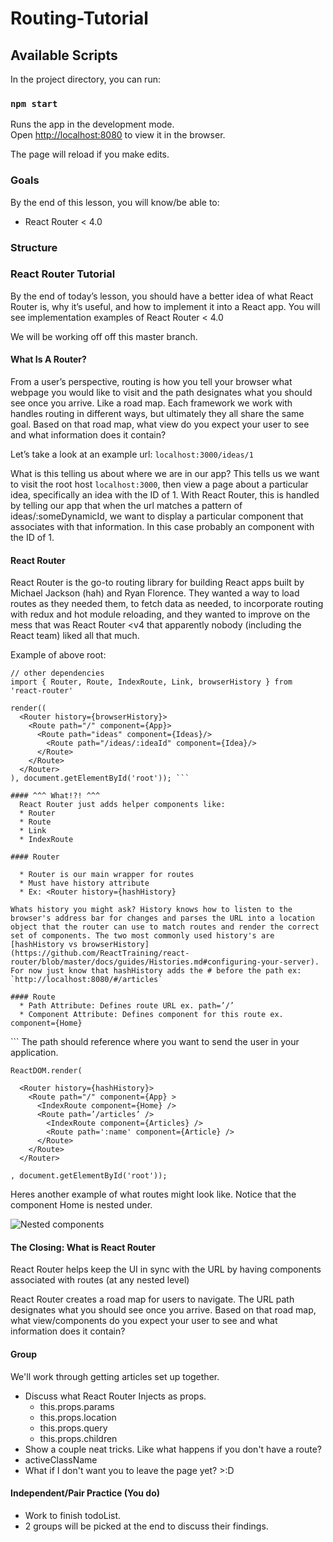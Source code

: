 # Routing-Tutorial

## Available Scripts

In the project directory, you can run:

### `npm start`

Runs the app in the development mode.<br>
Open [http://localhost:8080](http://localhost:8080) to view it in the browser.

The page will reload if you make edits.<br>

### Goals

By the end of this lesson, you will know/be able to:

* React Router < 4.0

### Structure

### React Router Tutorial

By the end of today’s lesson, you should have a better idea of what React Router is, why it’s useful, and how to implement it into a React app. You will see implementation examples of React Router < 4.0

We will be working off off this master branch.

#### What Is A Router?

From a user’s perspective, routing is how you tell your browser what webpage you would like to visit and the path designates what you should see once you arrive. Like a road map. Each framework we work with handles routing in different ways, but ultimately they all share the same goal. Based on that road map, what view do you expect your user to see and what information does it contain?

Let’s take a look at an example url:
`localhost:3000/ideas/1`

What is this telling us about where we are in our app? This tells us we want to visit the root host `localhost:3000`, then view a page about a particular idea, specifically an idea with the ID of 1. With React Router, this is handled by telling our app that when the url matches a pattern of ideas/:someDynamicId, we want to display a particular component that associates with that information. In this case probably an <Idea /> component with the ID of 1.

#### React Router

React Router is the go-to routing library for building React apps built by Michael Jackson (hah) and Ryan Florence. They wanted a way to load routes as they needed them, to fetch data as needed, to incorporate routing with redux and hot module reloading, and they wanted to improve on the mess that was React Router <v4 that apparently nobody (including the React team) liked all that much.

Example of above root:
```
// other dependencies
import { Router, Route, IndexRoute, Link, browserHistory } from 'react-router'

render((
  <Router history={browserHistory}>
    <Route path="/" component={App}>
      <Route path="ideas" component={Ideas}/>
        <Route path="/ideas/:ideaId" component={Idea}/>
      </Route>
    </Route>
  </Router>
), document.getElementById('root')); ```

#### ^^^ What!?! ^^^
  React Router just adds helper components like:
  * Router
  * Route
  * Link
  * IndexRoute

#### Router

  * Router is our main wrapper for routes
  * Must have history attribute
  * Ex: <Router history={hashHistory}

Whats history you might ask? History knows how to listen to the browser's address bar for changes and parses the URL into a location object that the router can use to match routes and render the correct set of components. The two most commonly used history's are
[hashHistory vs browserHistory](https://github.com/ReactTraining/react-router/blob/master/docs/guides/Histories.md#configuring-your-server). For now just know that hashHistory adds the # before the path ex: `http://localhost:8080/#/articles`

#### Route
  * Path Attribute: Defines route URL ex. path=’/’
  * Component Attribute: Defines component for this route ex. component={Home}

```
  <Router history={hashHistory} >
        <Route path=’/’ component={Home} />
  </Router>
```
The path should reference where you want to send the user in your application.


```
ReactDOM.render(

  <Router history={hashHistory}>
    <Route path="/" component={App} >
      <IndexRoute component={Home} />
	  <Route path=’/articles’ />
	    <IndexRoute component={Articles} />
        <Route path=':name' component={Article} />
	  </Route>
    </Route>
  </Router>

, document.getElementById('root'));

```

Heres another example of what routes might look like.
Notice that the component Home is nested under.

![Nested components](https://css-tricks.com/wp-content/uploads/2016/03/brad-westfall-4.svg)

#### The Closing: What is React Router
React Router helps keep the UI in sync with the URL by having components associated with routes (at any nested level)

React Router creates a road map for users to navigate. The URL path designates what you should see once you arrive. Based on that road map, what view/components do you expect your user to see and what information does it contain?

#### Group
  We'll work through getting articles set up together.
  * Discuss what React Router Injects as props.
    * this.props.params
    * this.props.location
    * this.props.query
    * this.props.children
  * Show a couple neat tricks. Like what happens if you don't have a route?
  * activeClassName
  * What if I don't want you to leave the page yet? >:D


#### Independent/Pair Practice (You do)
  * Work to finish todoList.
  * 2 groups will be picked at the end to discuss their findings.
